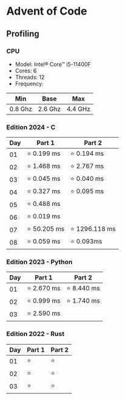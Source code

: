 # Advent of Code

## Profiling

### CPU

- Model: Intel® Core™ i5-11400F
- Cores: 6
- Threads: 12
- Frequency:

| Min     | Base    | Max     |
|---------|---------|---------|
| 0.8 Ghz | 2.6 Ghz | 4.4 GHz |

### Edition 2024 - C

| Day | Part 1          | Part 2          |
|-----|-----------------|-----------------|
| 01  | ⭐    0.199 ms | ⭐    0.194 ms |
| 02  | ⭐    1.468 ms | ⭐    2.767 ms |
| 03  | ⭐    0.045 ms | ⭐    0.040 ms |
| 04  | ⭐    0.327 ms | ⭐    0.095 ms |
| 05  | ⭐    0.488 ms |                 |
| 06  | ⭐    0.019 ms |                 |
| 07  | ⭐   50.205 ms | ⭐ 1296.118 ms |
| 08  | ⭐    0.059 ms | ⭐     0.093ms |

### Edition 2023 - Python

| Day | Part 1          | Part 2          |
|-----|-----------------|-----------------|
| 01  | ⭐    2.670 ms | ⭐    8.440 ms |
| 02  | ⭐    0.999 ms | ⭐    1.740 ms |
| 03  | ⭐    2.590 ms |                 |

### Edition 2022 - Rust

| Day | Part 1          | Part 2          |
|-----|-----------------|-----------------|
| 01  | ⭐             | ⭐             |
| 02  | ⭐             | ⭐             |
| 03  | ⭐             | ⭐             |
